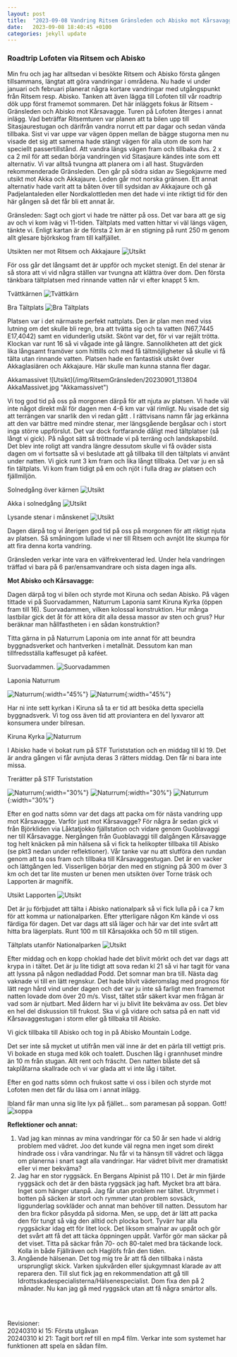 ```yaml
---
layout: post
title:  "2023-09-08 Vandring Ritsem Gränsleden och Abisko mot Kårsavagge"
date:   2023-09-08 18:40:45 +0100
categories: jekyll update
---
```

<h3>Roadtrip Lofoten via Ritsem och Abisko</h3>
Min fru och jag har alltsedan vi besökte Ritsem och Abisko första gången tillsammans, längtat att göra vandringar i områdena. Nu hade vi under januari och februari planerat några kortare vandringar med utgångspunkt från Ritsem resp. Abisko. Tanken att även lägga till Lofoten till vår roadtrip dök upp först framemot sommaren. 
Det här inläggets fokus är Ritsem - Gränsleden och Abisko mot Kårsavagge. Turen på Lofoten återges i annat inlägg.
Vad beträffar Ritsemturen var planen att ta bilen upp till Sitasjaurestugan och därifrån vandra norrut ett par dagar och sedan vända tillbaka. Sist vi var uppe var vägen öppen mellan de bägge stugorna men nu visade det sig att samerna hade stängt vägen för alla utom de som har speciellt passertillstånd. Att vandra längs vägen fram och tillbaka dvs. 2 x ca 2 mil för att sedan börja vandringen vid Sitasjaure kändes inte som ett alternativ. Vi var alltså tvungna att planera om i all hast. Stugvärden rekommenderade Gränsleden. Den går på södra sidan av Siegokjavrre med utsikt mot Akka och Akkajaure. Leden går mot norska gränsen. Ett annat alternativ hade varit att ta båten över till sydsidan av Akkajaure och gå Padjelantaleden eller Nordkalottleden men det hade vi inte riktigt tid för den här gången så det får bli ett annat år.

Gränsleden:
Sagt och gjort vi hade tre nätter på oss. Det var bara att ge sig av och vi kom iväg vi 11-tiden. Tältplats med vatten hittar vi väl längs vägen, tänkte vi. Enligt kartan är de första 2 km är en stigning på runt 250 m genom allt glesare björkskog fram till kalfjället. 

Utsikten ner mot Ritsem och Akkajaure
![Utsikt](/img/RitsemGränsleden/2023-08-30_11.52.13_UtsiktNerMotRitsem.jpg "Utsikt ner mot Ritsem STF")

För oss går det långsamt det är uppför och mycket stenigt. En del stenar är så stora att vi vid några ställen var tvungna att klättra över dom. Den första tänkbara tältplatsen med rinnande vatten når vi efter knappt 5 km. 

Tvättkärnen
![](/img/RitsemGränsleden/2023-08-30_16.25.12_braTvättkärn.jpg "Tvättkärn")

Bra Tältplats
![](/img/RitsemGränsleden/2023-08-31_18.03.41_perfektTältplats.jpg "Bra Tältplats")

Platsen var i det närmaste perfekt nattplats. Den är plan men med viss lutning om det skulle bli regn, bra att tvätta sig och ta vatten (N67,7445 E17,4042) samt en vidunderlig utsikt.
Skönt var det, för vi var rejält trötta. Klockan var runt 16 så vi vågade inte gå längre. Sannolikheten att det gick lika långsamt framöver som hittills och med få tältmöjligheter så skulle vi få tälta utan rinnande vatten. Platsen hade en fantastisk utsikt över Akkaglasiären och Akkajaure. Här skulle man kunna stanna fler dagar.

Akkamassivet
![Utsikt](/img/RitsemGränsleden/20230901_113804 AkkaMassivet.jpg "Akkamassivet")

Vi tog god tid på oss på morgonen därpå för att njuta av platsen.  Vi hade väl inte något direkt mål för dagen men 4-6 km var väl rimligt. Nu visade det sig att terrängen var snarlik den vi redan gått . I rättvisans namn får jag erkänna att den var bättre med mindre stenar, mer längsgående bergåsar och i stort inga större uppförslut. Det var dock fortfarande dåligt med tältplatser (så långt vi gick). På något sätt så tröttnade vi på terräng och landskapsbild. Det blev inte roligt att vandra längre dessutom skulle vi få oväder sista dagen om vi fortsatte så vi beslutade att gå tillbaka till den tältplats vi använt under natten. Vi gick runt 3 km fram och lika långt tillbaka. Det var ju en så fin tältplats. Vi kom fram tidigt på em och njöt i fulla drag av platsen och fjällmiljön.

Solnedgång över kärnen
![Utsikt](/img/RitsemGränsleden/IMG_0643_solnedgångÖverKärnen.JPG "Solnedgång över kärnen")

Akka i solnedgång
![Utsikt](/img/RitsemGränsleden/IMG_E0654_AkkaSolnedgång.JPG "Akka i solnedgång")

Lysande stenar i månskenet
![Utsikt](/img/RitsemGränsleden/IMG_E0661_StenarLyserMånsken.JPG "Lysande stenar i månskenet")


Dagen därpå tog vi återigen god tid på oss på morgonen för att riktigt njuta av platsen. Så småningom lullade vi ner till Ritsem och avnjöt lite skumpa för att fira denna korta vandring.

Gränsleden verkar inte vara en välfrekventerad led. Under hela vandringen träffad vi bara på 6 par/ensamvandrare och sista dagen inga alls.

<b>Mot Abisko och Kårsavagge:</b>

Dagen därpå tog vi bilen och styrde mot Kiruna och sedan Abisko. På vägen tittade vi på Suorvadammen, Naturrum Laponia samt Kiruna Kyrka (öppen fram till 16).
Suorvadammen, vilken kolossal konstruktion. Hur många lastbilar gick det åt för att köra dit alla dessa massor av sten och grus? Hur beräknar man hållfastheten i en sådan konstruktion?

Titta gärna in på Naturrum Laponia om inte annat för att beundra byggnadsverket och hantverken i metallnät. Dessutom kan man tillfredsställa kaffesuget på kaféet.

Suorvadammen.
![Suorvadammen](/img/AbiskoKårsavagge/2023-09-02_10.18.43:sourvadammen.jpg "Suorvadammen")

Laponia Naturrum

![Naturrum](/img/AbiskoKårsavagge/2023-09-02_10.47.37_NaturrumLaponia-1.jpg "Laponia Naturrum"){:width="45%"} 
![Naturrum](/img/AbiskoKårsavagge/2023-09-02_11.06.25_NaturrumLaponia-2.jpg  "Laponia Naturrum"){:width="45%"}

Har ni inte sett kyrkan i Kiruna så ta er tid att besöka detta speciella byggnadsverk. Vi tog oss även tid att proviantera en del lyxvaror  att konsumera under bilresan.

Kiruna Kyrka
![Naturrum](/img/AbiskoKårsavagge/2023-09-02_14.50.49_KirunaKyrka-ute.jpg  "Kiruna Kyrka")

 I Abisko hade vi bokat rum på STF Turiststation och en middag till kl 19. Det är andra gången vi får avnjuta deras 3 rätters middag. Den får ni bara inte missa.
 
 Trerätter på STF Turiststation
 
![Naturrum](/img/AbiskoKårsavagge/middagAbiskoStf-förrätt.jpg "Förrätt"){:width="30%"} 
![Naturrum](/img/AbiskoKårsavagge/middagAbiskoStf-varmrätt.jpg  "Laponia Naturrum"){:width="30%"}
![Naturrum](/img/AbiskoKårsavagge/middagAbiskoStf-dessert.jpg  "Dessert"){:width="30%"}

Efter en god natts sömn var det dags att packa om för nästa vandring upp mot Kårsavagge.
Varför just mot Kårsavagge?
För några år sedan gick vi från Björkliden via Låktatjokko fjällstation och vidare genom Guoblavaggi ner till Kårsavagge. Nergången från Guoblavaggi till dalgången Kårsavagge tog helt knäcken på min hälsena så vi fick ta helikopter tillbaka till Abisko (se pkt3 nedan under reflektioner).
Vår tanke var nu att slutföra den rundan genom att ta oss fram och tillbaka till Kårsavaggestugan. 
Det är en vacker och lättgången led. Visserligen börjar den med en stigning på 300 m över 3 km och det tar lite musten ur benen men utsikten över Torne träsk och Lapporten är magnifik. 

Utsikt Lapporten
![Utsikt](/img/AbiskoKårsavagge/2023-09-03_11.06.23_LapportenFrånStigMotKårsavagge.jpg "Utsikt Lapporten")

Det är ju förbjudet att tälta i Abisko nationalpark så vi fick lulla på i ca 7 km för att komma ur nationalparken. Efter ytterligare någon Km kände vi oss färdiga för dagen. Det var dags att slå läger och här var det inte svårt att hitta bra lägerplats. Runt 100 m till Kårsajokka och 50 m till stigen.

Tältplats utanför Nationalparken
![Utsikt](/img/AbiskoKårsavagge/IMG_0735_tältplatsMellanStigKårsajokki.JPG "Tältplats utanför Nationalparken")
 
 Efter middag och en kopp choklad hade det blivit mörkt och det var dags att krypa in i tältet. Det är ju lite tidigt att sova redan kl 21 så vi har tagit för vana att lyssna på någon nedladdad Podd. Det somnar man bra till. 
Nästa dag vaknade vi till en lätt regnskur. Det hade blivit väderomslag med prognos för lätt regn hård vind under dagen och det var ju inte så farligt men framemot natten lovade dom över 20 m/s. Visst, tältet står säkert kvar men frågan är vad som är njutbart. Med åldern har vi ju blivit lite bekväma av oss. Det blev en hel del diskussion till frukost. Ska vi gå vidare och satsa på en natt vid Kårsavaggestugan i storm eller gå tillbaka till Abisko. 

Vi gick tillbaka till Abisko och tog in på Abisko Mountain Lodge. 

Det ser inte så mycket ut utifrån men väl inne är det en pärla till vettigt pris. Vi bokade en stuga med kök och toalett. Duschen låg i grannhuset mindre än 10 m från stugan. Allt rent och fräscht. Den natten blåste det så takplåtarna skallrade och vi var glada att vi inte låg i tältet.

Efter en god natts sömn och frukost satte vi oss i bilen och styrde mot Lofoten men det får du läsa om i annat inlägg.

Ibland får man unna sig lite lyx på fjället... som paramesan på soppan. Gott!
![soppa](/img/RitsemGränsleden/2023-09-01_13.50.16_ParamesanPåSoppa.jpg "Paramesan")



<b>Reflektioner och annat:</b>
1. Vad jag kan minnas av mina vandringar för ca 50 år sen hade vi aldrig problem med vädret. Joo det kunde väl regna men inget som direkt hindrade oss i våra vandringar. Nu får vi ta hänsyn till vädret och lägga om planerna i snart sagt alla vandringar. Har vädret blivit mer dramatiskt eller vi mer bekväma?
2. Jag har en stor ryggsäck. En Bergans Alpinist på 110 l. Det är min fjärde ryggsäck och det är den bästa ryggsäck jag haft. Mycket bra att bära. Inget som hänger utanpå. Jag får utan problem ner tältet. Utrymmet i botten på säcken är stort och rymmer utan problem sovsäck, liggunderlag sovkläder och annat man behöver till natten.  Dessutom har den bra fickor påsydda på sidorna. Men, se upp, det är lätt att packa den för tungt så väg den alltid och plocka bort.
Tyvärr har alla ryggsäckar idag ett för litet lock. Det liksom smalnar av uppåt och gör det svårt att få det att täcka öppningen uppåt. Varför gör man säckar på det viset. Titta på säckar från 70- och 80-talet med bra täckande lock. Kolla in både Fjällräven och Haglöfs från den tiden.
3. Angående hälsenan. Det tog mig tre år att få den tillbaka i nästa ursprungligt skick. Varken sjukvården eller sjukgymnast klarade av att reparera den. Till slut fick jag en rekommendation att gå till Idrottsskadespecialisterna/Hälsenespecialist. Dom fixa den på 2 månader. Nu kan jag gå med ryggsäck utan att få några smärtor alls.
<br>

<br>Revisioner:
<br>20240310 kl 15: Första utgåvan
<br>20240310 kl 21: Tagit bort ref till en mp4 film. Verkar inte som systemet har funktionen att spela en sådan film.


